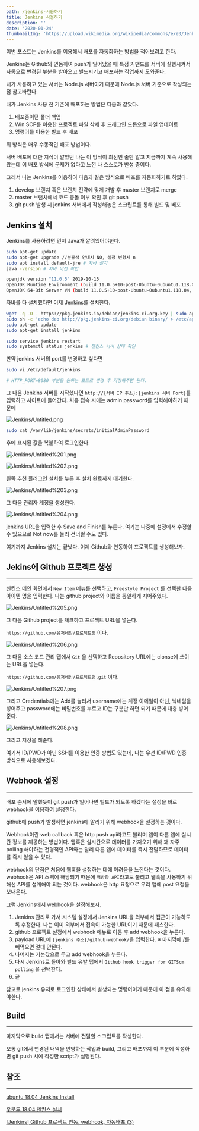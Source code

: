 ```yaml
---
path: /jenkins-사용하기
title: Jenkins 사용하기
description: ''
date: '2020-01-24'
thumbnailImg: 'https://upload.wikimedia.org/wikipedia/commons/e/e3/Jenkins_logo_with_title.svg'
---
```


이번 포스트는 Jenkins를 이용해서 배포를 자동화하는 방법을 적어보려고 한다.

Jenkins는 Github와 연동하여 push가 일어났을 때 특정 커맨드를 서버에 실행시켜서 자동으로 변경된 부분을 받아오고 빌드시키고 배포하는 작업까지 도와준다.

내가 사용하고 있는 서버는 Node.js 서버이기 때문에 Node.js 서버 기준으로 작성되는 점 참고바란다.

내가 Jenkins 사용 전 기존에 배포하는 방법은 다음과 같았다.

1. 배포중이던 폴더 백업
2. Win SCP를 이용한 프로젝트 파일 삭제 후 드래그인 드롭으로 파일 업데이트
3. 명령어를 이용한 빌드 후 배포

위 방식은 매우 수동적인 배포 방법이다.

서버 배포에 대한 지식이 얕았던 나는 이 방식이 최선인 줄만 알고 지금까지 계속 사용해왔는데 이 배포 방식에 문제가 없다고 느낀 나 스스로가 반성 중이다.

그래서 나는 Jenkins를 이용하여 다음과 같은 방식으로 배포를 자동화하기로 하였다.

1. develop 브랜치 혹은 브랜치 전략에 맞게 개발 후 master 브랜치로 merge
2. master 브랜치에서 코드 충돌 여부 확인 후 git push
3. git push 발생 시 jenkins 서버에서 작성해놓은 스크립트를 통해 빌드 및 배포

## Jenkins 설치

Jenkins를 사용하려면 먼저 Java가 깔려있어야한다.

```bash
sudo apt-get update
sudo apt-get upgrade //분홍색 안내시 NO, 설정 변경시 n
sudo apt install default-jre # 자바 설치
java -version # 자바 버전 확인

openjdk version "11.0.5" 2019-10-15
OpenJDK Runtime Environment (build 11.0.5+10-post-Ubuntu-0ubuntu1.118.04)
OpenJDK 64-Bit Server VM (build 11.0.5+10-post-Ubuntu-0ubuntu1.118.04, mixed mode, sharing)
```

자바를 다 설치했다면 이제 Jenkins를 설치한다.

```bash
wget -q -O - https://pkg.jenkins.io/debian/jenkins-ci.org.key | sudo apt-key add -
sudo sh -c 'echo deb http://pkg.jenkins-ci.org/debian binary/ > /etc/apt/sources.list.d/jenkins.list'
sudo apt-get update
sudo apt-get install jenkins

sudo service jenkins restart
sudo systemctl status jenkins # 젠킨스 서버 상태 확인
```

만약 jenkins 서버의 port를 변경하고 싶다면

```bash
sudo vi /etc/default/jenkins

# HTTP_PORT=8080 부분을 원하는 포트로 변경 후 저장해주면 된다.
```

그 다음 Jenkins 서버를 시작했다면 `http://{서버 IP 주소}:{jenkins 서버 Port}`를 입력하고 사이트에 들어간다. 처음 접속 시에는 admin password를 입력해야하기 때문에

![Jenkins/Untitled.png](Jenkins/Untitled.png)

```bash
sudo cat /var/lib/jenkins/secrets/initialAdminPassword
```

후에 표시된 값을 복붙하여 로그인한다.

![Jenkins/Untitled%201.png](Jenkins/Untitled-1.png)

![Jenkins/Untitled%202.png](Jenkins/Untitled-2.png)

왼쪽 추천 플러그인 설치를 누른 후 설치 완료까지 대기한다.

![Jenkins/Untitled%203.png](Jenkins/Untitled-3.png)

그 다음 관리자 계정을 생성한다.

![Jenkins/Untitled%204.png](Jenkins/Untitled-4.png)

jenkins URL을 입력한 후 Save and Finish를 누른다. 여기는 나중에 설정에서 수정할 수 있으므로 Not now를 눌러 건너뛸 수도 있다.

여기까지 Jenkins 설치는 끝났다. 이제 Github와 연동하여 프로젝트를 생성해보자.

## Jekins에 Github 프로젝트 생성

---

젠킨스 메인 화면에서 `New Item` 메뉴를 선택하고, `Freestyle Project` 를 선택한 다음 아이템 명을 입력한다. 나는 github project와 이름을 동일하게 지어주었다.

![Jenkins/Untitled%205.png](Jenkins/Untitled-5.png)

그 다음 Github project를 체크하고 프로젝트 URL을 넣는다.

`https://github.com/유저네임/프로젝트명` 이다.

![Jenkins/Untitled%206.png](Jenkins/Untitled-6.png)

그 다음 소스 코드 관리 탭에서 `Git` 을 선택하고 Repository URL에는 clonse에 쓰이는 URL을 넣는다.

`https://github.com/유저네임/프로젝트명.git` 이다.

![Jenkins/Untitled%207.png](Jenkins/Untitled-7.png)

그리고 Credentials에는 Add를 눌러서 username에는 계정 이메일이 아닌, 닉네임을 넣어주고 password에는 비밀번호를 누르고 ID는 구분만 하면 되기 때문에 대충 넣어준다.

![Jenkins/Untitled%208.png](Jenkins/Untitled-8.png)

그리고 저장을 해준다.

여기서 ID/PWD가 아닌 SSH를 이용한 인증 방법도 있는데, 나는 우선 ID/PWD 인증 방식으로 사용해보겠다.

## Webhook 설정

---

배포 순서에 말했듯이 git push가 일어나면 빌드가 되도록 하겠다는 설정을 바로 webhook을 이용하여 설정한다.

github에 push가 발생하면 jenkins에 알리기 위해 webhook을 설정하는 것이다.

Webhook이란 web callback 혹은 http push api라고도 불리며 앱이 다른 앱에 실시간 정보를 제공하는 방법이다. 웹훅은 실시간으로 데이터를 가져오기 위해 꽤 자주 polling 해야하는 전형적인 API와는 달리 다른 앱에 데이터를 즉시 전달하므로 데이터를 즉시 얻을 수 있다.

webhook의 단점은 처음에 웹훅을 설정하는 데에 어려움을 느낀다는 것이다. webhook은 API 스펙에 해당되기 때문에 `역방향 API`라고도 불리고 웹훅을 사용하기 위해선 API를 설계해야 되는 것이다. webhook은 http 요청으로 우리 앱에 post 요청을 보내온다.

그럼 Jenkins에서 webhook을 설정해보자.

1. Jenkins 관리로 가서 시스템 설정에서 Jenkins URL을 외부에서 접근이 가능하도록 수정한다. 나는 이미 외부에서 접속이 가능한 URL이기 때문에 패스한다.
2. github 프로젝트 설정에서 webhook 메뉴로 이동 후 add webhook을 누른다.
3. payload URL에 `{jenkins 주소}/github-webhook/`을 입력한다.
   ※ 마지막에 /를 빼먹으면 절대 안된다.
4. 나머지는 기본값으로 두고 add webhook을 누른다.
5. 다시 Jenkins로 돌아와 빌드 유발 탭에서 `Github hook trigger for GITScm polling` 을 선택한다.
6. 끝

참고로 jenkins 유저로 로그인한 상태에서 발생되는 명령어이기 때문에 이 점을 유의해야한다.

## Build

---

마지막으로 build 탭에서는 서버에 전달할 스크립트를 작성한다.

보통 git에서 변경된 내역을 반영하는 작업과 build, 그리고 배포까지 이 부분에 작성하면 git push 시에 작성한 script가 실행된다.

## 참조

---

[ubuntu 18.04 Jenkins Install](https://newtoynt.tistory.com/entry/ubuntu-1804-Jenkins-Install)

[우분투 18.04 젠킨스 설치](https://softwaree.tistory.com/61)

[[Jenkins] Github 프로젝트 연동, webhook, 자동배포 (3)](https://kutar37.tistory.com/entry/Jenkins-Github-%EC%97%B0%EB%8F%99-%EC%9E%90%EB%8F%99%EB%B0%B0%ED%8F%AC-3)
